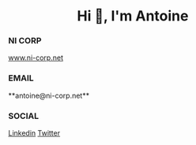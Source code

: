 <h1 align="center">Hi 👋, I'm Antoine</h1>

<h3 align="left">NI CORP</h3>
<p align="left">
<a href="https://www.ni-corp.net/" target="blank">www.ni-corp.net</a>
</p>

<h3 align="left">EMAIL</h3>
<p align="left">
  **antoine@ni-corp.net**
</p>

<h3 align="left">SOCIAL</h3>
<p align="left">
<a href="https://linkedin.com/in/https://www.linkedin.com/in/antoine-ortega/" target="blank">Linkedin</a>
  <a href="https://twitter.com/superorteg38" target="blank">Twitter</a>
</p>
